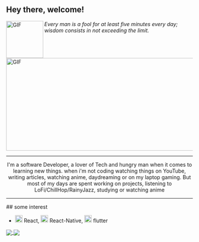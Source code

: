 ## Hey there, welcome!

<img align="left" height="100" width="100" alt="GIF" src="https://cliply.co/wp-content/uploads/2020/08/442008110_GLANCING_AVATAR_3D_400px.gif"/>_Every man is a fool for at least five minutes every day; wisdom consists in not exceeding the limit._

<img align="center" height="250" width="600" alt="GIF" src="https://cdn.dribbble.com/users/730703/screenshots/3653295/sludinajums.gif" />
<hr/>
<p align="center">I'm a software Developer, a lover of Tech and hungry man when it comes to learning new things. when i'm not coding watching things on YouTube, writing articles, watching anime, daydreaming or on my laptop gaming. But most of my days are spent working on projects, listening to LoFi/ChillHop/RainyJazz, studying or watching anime</p>
<hr/>
## some interest


-  <img height="20" width="20" src="https://cliply.co/wp-content/uploads/2021/02/392102760_FIRE_EMOJI_400px.gif"/> React, <img height="20" width="20" src="https://cliply.co/wp-content/uploads/2021/02/392102760_FIRE_EMOJI_400px.gif"/> React-Native, <img height="20" width="20" src="https://cliply.co/wp-content/uploads/2021/02/392102760_FIRE_EMOJI_400px.gif"/> flutter

<a href="https://github.com/AdamuAbba/github-readme-stats"/>
<img align="center" src="https://github-readme-stats.vercel.app/api/top-langs/?username=AdamuAbba&layout=compact"/>
</a>

<img align="center" src="https://github-readme-stats.vercel.app/api?username=AdamuAbba&count_private=true&show_icons=true&theme=outrun"/>





